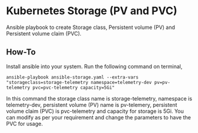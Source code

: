 # Kubernetes Storage (PV and PVC)
Ansible playbook to create Storage class, Persistent volume (PV) and Persistent volume claim (PVC).

## How-To

Install ansible into your system.
Run the following command on terminal,

`ansible-playbook ansible-storage.yaml --extra-vars "storageclass=storage-telemetry namespace=telemetry-dev pv=pv-telemetry pvc=pvc-telemetry capacity=5Gi"`

In this command the storage class name is storage-telemetry, namespace is telemetry-dev, persistent volume (PV) name is pv-telemery, persistent volume claim (PVC) is pvc-telemetry and capacity for storage is 5Gi.
You can modify as per your requirement and change the parameters to have the PVC for usage.
